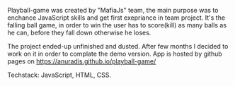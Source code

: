 Playball-game was created by "MafiaJs" team, the main purpose was to enchance JavaScript skills and get first exepriance in team project.
It's the falling ball game, in order to win the user has to score(kill) as many balls as he can, before they fall down otherwise he loses.

The project ended-up unfinished and dusted. After few months I decided to work on it in order to complate the demo version. 
App is hosted by github pages on https://anuradis.github.io/playball-game/

Techstack: JavaScript, HTML, CSS.

